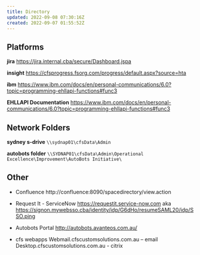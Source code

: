 ```yaml
---
title: Directory
updated: 2022-09-08 07:30:16Z
created: 2022-09-07 01:55:52Z
---
```


## Platforms
**jira**
https://jira.internal.cba/secure/Dashboard.jspa

**insight**
https://cfsprogress.fsorg.com/progress/default.aspx?source=hta

**ibm**
https://www.ibm.com/docs/en/personal-communications/6.0?topic=programming-ehllapi-functions#func3

**EHLLAPI Documentation**
https://www.ibm.com/docs/en/personal-communications/6.0?topic=programming-ehllapi-functions#func3

## Network Folders
**sydney s-drive**
`\\sydnap01\cfsData\Admin`

**autobots folder**
`\\SYDNAP01\cfsData\Admin\Operational Excellence\Improvement\AutoBots Initiative\`


## Other
- Confluence
	http://confluence:8090/spacedirectory/view.action

- Request It - ServiceNow
	https://requestit.service-now.com
	aka https://signon.mywebsso.cba/identity/idp/G6dHo/resumeSAML20/idp/SSO.ping
	
- Autobots Portal
	http://autobots.avanteos.com.au/
	
- cfs webapps
	Webmail.cfscustomsolutions.com.au – email
	Desktop.cfscustomsolutions.com.au - citrix

	